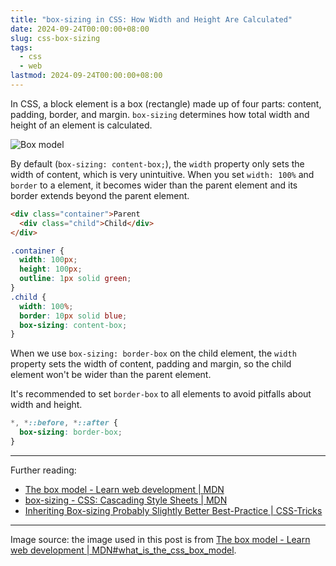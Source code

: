 ```yaml
---
title: "box-sizing in CSS: How Width and Height Are Calculated"
date: 2024-09-24T00:00:00+08:00
slug: css-box-sizing
tags:
  - css
  - web
lastmod: 2024-09-24T00:00:00+08:00
---
```


In CSS, a block element is a box (rectangle) made up of four parts: content, padding, border, and margin. `box-sizing` determines how total width and height of an element is calculated.

![](https://developer.mozilla.org/en-US/docs/Learn/CSS/Building_blocks/The_box_model/box-model.png "Box model")

By default (`box-sizing: content-box;`), the `width` property only sets the width of content, which is very unintuitive. When you set `width: 100%` and `border` to a element, it becomes wider than the parent element and its border extends beyond the parent element.

```html
<div class="container">Parent
  <div class="child">Child</div>
</div>
```

```css
.container {
  width: 100px;
  height: 100px;
  outline: 1px solid green;
}
.child {
  width: 100%;
  border: 10px solid blue;
  box-sizing: content-box;
}
```

When we use `box-sizing: border-box` on the child element, the `width` property sets the width of content, padding and margin, so the child element won't be wider than the parent element.

It's recommended to set `border-box` to all elements to avoid pitfalls about width and height.

```css
*, *::before, *::after {
  box-sizing: border-box;
}
```

---

Further reading:

- [The box model - Learn web development | MDN](https://developer.mozilla.org/en-US/docs/Learn/CSS/Building_blocks/The_box_model)
- [box-sizing - CSS: Cascading Style Sheets | MDN](https://developer.mozilla.org/en-US/docs/Web/CSS/box-sizing)
- [Inheriting Box-sizing Probably Slightly Better Best-Practice | CSS-Tricks](https://css-tricks.com/inheriting-box-sizing-probably-slightly-better-best-practice/)

---

Image source: the image used in this post is from [The box model - Learn web development | MDN#what_is_the_css_box_model](https://developer.mozilla.org/en-US/docs/Learn/CSS/Building_blocks/The_box_model#what_is_the_css_box_model).